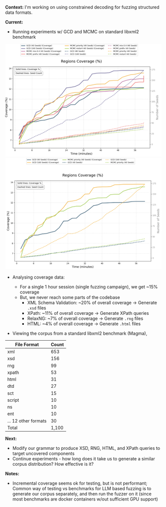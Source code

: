 **Context:** I'm working on using constrained decoding for fuzzing structured data formats.

**Current:**

- Running experiments w/ GCD and MCMC on standard libxml2 benchmark

<img src="../assets/comp_region_covg_6.png" alt="full coverage exp" width="600"/>
<img src="../assets/comp_region_covg_3.png" alt="full coverage exp" width="600"/>

- Analysing coverage data:

  - For a single 1 hour session (single fuzzing campaign), we get ~15% coverage
  - But, we never reach some parts of the codebase
    - XML Schema Validation: ~20% of overall coverage -> Generate `.xsd` files
    - XPath: ~11% of overall coverage -> Generate XPath queries
    - RelaxNG: ~7% of overall coverage -> Generate `.rng` files
    - HTML: ~4% of overall coverage -> Generate `.html` files

- Viewing the corpus from a standard libxml2 benchmark (Magma),

| File Format          | Count |
| -------------------- | ----- |
| xml                  | 653   |
| xsd                  | 156   |
| rng                  | 99    |
| xpath                | 53    |
| html                 | 31    |
| dtd                  | 27    |
| sct                  | 15    |
| script               | 10    |
| ns                   | 10    |
| ent                  | 10    |
| ... 12 other formats | 30    |
| Total                | 1,100 |

**Next:**

- Modify our grammar to produce XSD, RNG, HTML, and XPath queries to target uncovered components
- Continue experiments - how long does it take us to generate a similar corpus distribution? How effective is it?

**Notes:**

- Incremental coverage seems ok for testing, but is not performant; Common way of testing vs benchmarks for LLM based fuzzing is to generate our corpus separately, and then run the fuzzer on it (since most benchmarks are docker containers w/out sufficient GPU support)
